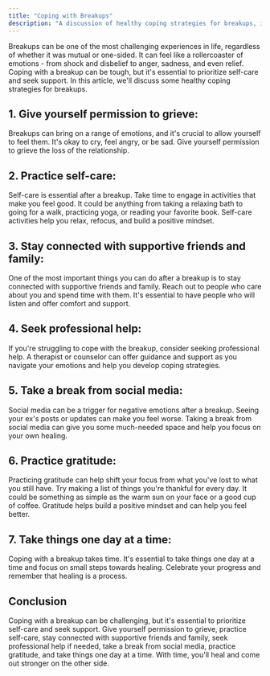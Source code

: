 ```yaml
---
title: "Coping with Breakups"
description: "A discussion of healthy coping strategies for breakups, including self-care and seeking support."
---
```

Breakups can be one of the most challenging experiences in life, regardless of whether it was mutual or one-sided. It can feel like a rollercoaster of emotions - from shock and disbelief to anger, sadness, and even relief. Coping with a breakup can be tough, but it's essential to prioritize self-care and seek support. In this article, we'll discuss some healthy coping strategies for breakups.

## 1.  Give yourself permission to grieve:

Breakups can bring on a range of emotions, and it's crucial to allow yourself to feel them. It's okay to cry, feel angry, or be sad. Give yourself permission to grieve the loss of the relationship.

## 2.  Practice self-care:

Self-care is essential after a breakup. Take time to engage in activities that make you feel good. It could be anything from taking a relaxing bath to going for a walk, practicing yoga, or reading your favorite book. Self-care activities help you relax, refocus, and build a positive mindset.

## 3.  Stay connected with supportive friends and family:

One of the most important things you can do after a breakup is to stay connected with supportive friends and family. Reach out to people who care about you and spend time with them. It's essential to have people who will listen and offer comfort and support.

## 4.  Seek professional help:

If you're struggling to cope with the breakup, consider seeking professional help. A therapist or counselor can offer guidance and support as you navigate your emotions and help you develop coping strategies.

## 5.  Take a break from social media:

Social media can be a trigger for negative emotions after a breakup. Seeing your ex's posts or updates can make you feel worse. Taking a break from social media can give you some much-needed space and help you focus on your own healing.

## 6.  Practice gratitude:

Practicing gratitude can help shift your focus from what you've lost to what you still have. Try making a list of things you're thankful for every day. It could be something as simple as the warm sun on your face or a good cup of coffee. Gratitude helps build a positive mindset and can help you feel better.

## 7.  Take things one day at a time:

Coping with a breakup takes time. It's essential to take things one day at a time and focus on small steps towards healing. Celebrate your progress and remember that healing is a process.

## Conclusion

Coping with a breakup can be challenging, but it's essential to prioritize self-care and seek support. Give yourself permission to grieve, practice self-care, stay connected with supportive friends and family, seek professional help if needed, take a break from social media, practice gratitude, and take things one day at a time. With time, you'll heal and come out stronger on the other side.
